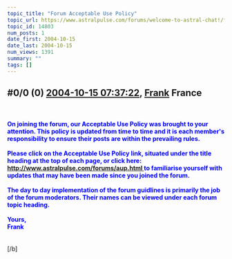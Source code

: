 ```yaml
---
topic_title: "Forum Acceptable Use Policy"
topic_url: https://www.astralpulse.com/forums/welcome-to-astral-chat!/forum-acceptable-use-policy-14803
topic_id: 14803
num_posts: 1
date_first: 2004-10-15
date_last: 2004-10-15
num_views: 1391
summary: ""
tags: []
---
```


## \#0/0 (0) [2004-10-15 07:37:22](https://www.astralpulse.com/forums/index.php?msg=130151), [Frank](https://www.astralpulse.com/forums/profile/?u=359) France ##
<section>
<span class="bbc_color" style="color: blue;">
 <b>
  <br>
  <br>
  On joining the forum, our Acceptable Use Policy was brought to your attention. This policy is updated from time to time and it is each member's responsibility to ensure their posts are within the prevailing rules.
  <br>
  <br>
  Please click on the Acceptable Use Policy link, situated under the title heading at the top of each page, or click here:
  <a class="bbc_link" href="http://www.astralpulse.com/forums/aup.html" rel="noopener" target="_blank">
   http://www.astralpulse.com/forums/aup.html
  </a>
  to familiarise yourself with updates that may have been made since you joined the forum.
  <br>
  <br>
  The day to day implementation of the forum guidlines is primarily the job of the forum moderators. Their names can be viewed under each forum topic heading.
  <br>
  <br>
  Yours,
  <br>
  Frank
  <br>
  <br>
  <br>
 </b>
</span>
[/b]
</section>